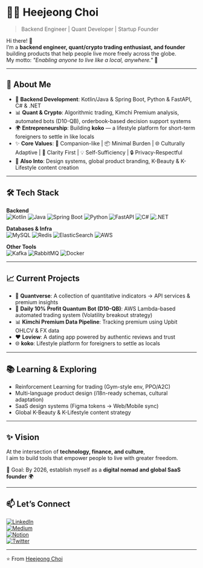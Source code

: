 
# 👩‍💻 Heejeong Choi  

> Backend Engineer | Quant Developer | Startup Founder  

Hi there! 👋  
I’m a **backend engineer, quant/crypto trading enthusiast, and founder** building products that help people live more freely across the globe.  
My motto: *"Enabling anyone to live like a local, anywhere."* 🚀  

---

## 🌟 About Me
- 🔭 **Backend Development**: Kotlin/Java & Spring Boot, Python & FastAPI, C# & .NET  
- 📊 **Quant & Crypto**: Algorithmic trading, Kimchi Premium analysis, automated bots (D10-QB), orderbook-based decision support systems  
- 🌍 **Entrepreneurship**: Building **koko** — a lifestyle platform for short-term foreigners to settle in like locals  
- ✨ **Core Values**: 🤝 Companion-like | 📦 Minimal Burden | 🌐 Culturally Adaptive | 🧭 Clarity First | 💡 Self-Sufficiency | 🔒 Privacy-Respectful  
- 🎨 **Also Into**: Design systems, global product branding, K-Beauty & K-Lifestyle content creation  

---

## 🛠 Tech Stack
**Backend**  
![Kotlin](https://img.shields.io/badge/Kotlin-7F52FF?style=flat&logo=kotlin&logoColor=white)
![Java](https://img.shields.io/badge/Java-ED8B00?style=flat&logo=java&logoColor=white)
![Spring Boot](https://img.shields.io/badge/SpringBoot-6DB33F?style=flat&logo=springboot&logoColor=white)
![Python](https://img.shields.io/badge/Python-3776AB?style=flat&logo=python&logoColor=white)
![FastAPI](https://img.shields.io/badge/FastAPI-009688?style=flat&logo=fastapi&logoColor=white)
![C#](https://img.shields.io/badge/C%23-239120?style=flat&logo=csharp&logoColor=white)
![.NET](https://img.shields.io/badge/.NET-512BD4?style=flat&logo=dotnet&logoColor=white)

**Databases & Infra**  
![MySQL](https://img.shields.io/badge/MySQL-4479A1?style=flat&logo=mysql&logoColor=white)
![Redis](https://img.shields.io/badge/Redis-DC382D?style=flat&logo=redis&logoColor=white)
![ElasticSearch](https://img.shields.io/badge/ElasticSearch-005571?style=flat&logo=elasticsearch&logoColor=white)
![AWS](https://img.shields.io/badge/AWS-232F3E?style=flat&logo=amazonaws&logoColor=white)

**Other Tools**  
![Kafka](https://img.shields.io/badge/Kafka-231F20?style=flat&logo=apachekafka&logoColor=white)
![RabbitMQ](https://img.shields.io/badge/RabbitMQ-FF6600?style=flat&logo=rabbitmq&logoColor=white)
![Docker](https://img.shields.io/badge/Docker-2496ED?style=flat&logo=docker&logoColor=white)

---

## 📈 Current Projects
- 🧮 **Quantverse**: A collection of quantitative indicators → API services & premium insights  
- 🤖 **Daily 10% Profit Quantum Bot (D10-QB)**: AWS Lambda-based automated trading system (Volatility breakout strategy)  
- 📊 **Kimchi Premium Data Pipeline**: Tracking premium using Upbit OHLCV & FX data  
- ❤️ **Loview**: A dating app powered by authentic reviews and trust  
- 🌐 **koko**: Lifestyle platform for foreigners to settle as locals  

---

## 📚 Learning & Exploring
- Reinforcement Learning for trading (Gym-style env, PPO/A2C)  
- Multi-language product design (i18n-ready schemas, cultural adaptation)  
- SaaS design systems (Figma tokens → Web/Mobile sync)  
- Global K-Beauty & K-Lifestyle content strategy  

---

## ✨ Vision
At the intersection of **technology, finance, and culture**,  
I aim to build tools that empower people to live with greater freedom.  

🎯 Goal: By 2026, establish myself as a **digital nomad and global SaaS founder** 🌍  

---

## 📫 Let’s Connect
[![LinkedIn](https://img.shields.io/badge/LinkedIn-0A66C2?style=flat&logo=linkedin&logoColor=white)](https://linkedin.com/in/heejeong-choi)  
[![Medium](https://img.shields.io/badge/Medium-12100E?style=flat&logo=medium&logoColor=white)](https://medium.com/@heejeong)  
[![Notion](https://img.shields.io/badge/Notion-000000?style=flat&logo=notion&logoColor=white)](https://notion.so)  
[![Twitter](https://img.shields.io/badge/Twitter-1DA1F2?style=flat&logo=twitter&logoColor=white)](https://x.com)  

---

⭐️ From [Heejeong Choi](https://github.com/bbring2)
